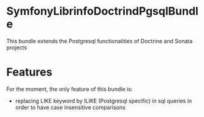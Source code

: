 # SymfonyLibrinfoDoctrindPgsqlBundle
This bundle extends the Postgresql functionalities of Doctrine and Sonata projects

Features
============

For the moment, the only feature of this bundle is:

- replacing LIKE keyword by ILIKE (Postgresql specific) in sql queries in order to have case insensitive comparisons
